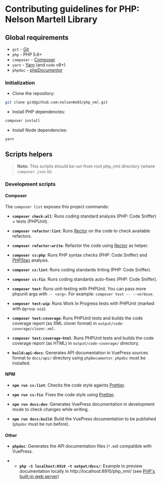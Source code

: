 # Contributing guidelines for PHP: Nelson Martell Library

## Global requirements

- `git` - [Git](https://git-scm.com/)
- `php` - PHP 5.6+
- `composer` - [Composer](https://getcomposer.org/)
- `yarn` - [Yarn](https://yarnpkg.com) (and `node` v8+)
- `phpdoc` - [phpDocumentor](https://www.phpdoc.org/)

### Initialization

- Clone the repository:

```bash
git clone git@github.com:nelson6e65/php_nml.git
```

- Install PHP dependencies:

```bash
composer install
```

- Install Node dependencies:

```bash
yarn
```

## Scripts helpers

> **Note:** This scripts should be run from root php_nml directory (where `composer.json` is).

### Development scripts

#### Composer

The `composer list` exposes this project commands:

- **`composer check:all`**: Runs coding standard analysis (PHP: Code Sniffer) + tests (PHPUnit).

- **`composer refactor:lint`**: Runs [Rector](https://github.com/rectorphp/rector) on the code to check available refactors.

- **`composer refactor:write`**: Refactor the code using [Rector](https://github.com/rectorphp/rector) as helper.

- **`composer cs:php`**: Runs PHP syntax checks (PHP: Code Sniffer) and [PHPStan](https://github.com/phpstan/phpstan) analysis.

- **`composer cs:lint`**: Runs coding standards linting (PHP: Code Sniffer).

- **`composer cs:fix`**: Runs coding standards auto-fixes (PHP: Code Sniffer).

- **`composer test`**: Runs unit-testing with PHPUnit. You can pass more phpunit args with `-- <arg>`. For example: `composer test -- --verbose`.

- **`composer test:wip`**: Runs Work In Progress tests with PHPUnit (marked with `@group wip`).

- **`composer test:coverage`**: Runs PHPUnit tests and builds the code coverage report (as XML clover format) in `output/code-coverage/clover.xml`.

- **`composer test:coverage-html`**: Runs PHPUnit tests and builds the code coverage report (as HTML) in `output/code-coverage/` directory.

- **`build:api-docs`**: Generates API documentation in VuePress sources format to `docs/api/` directory using `phpDocumentor`. `phpdoc` must be installed.

#### NPM

- **`npm run cs:lint`**: Checks the code style againts [Prettier](https://github.com/prettier/prettier).

- **`npm run cs:fix`**: Fixes the code style using [Prettier](https://github.com/prettier/prettier).

- **`npm run docs:dev`**: Generates VuePress documentation in development mode to check changes while writing.

- **`npm run docs:build`**: Build the VuePress documentation to be published (`phpdoc` must be run before).

#### Other

- **`phpdoc`**: Generates the API documentation files (`*.md`) compatible with VuePress.

- - **`php -S localhost:8910 -t output/docs/`**: Example to preview documentation locally in http://localhost:8910/php_nml/ (see [PHP's built-in web server](http://php.net/manual/features.commandline.webserver.php))
